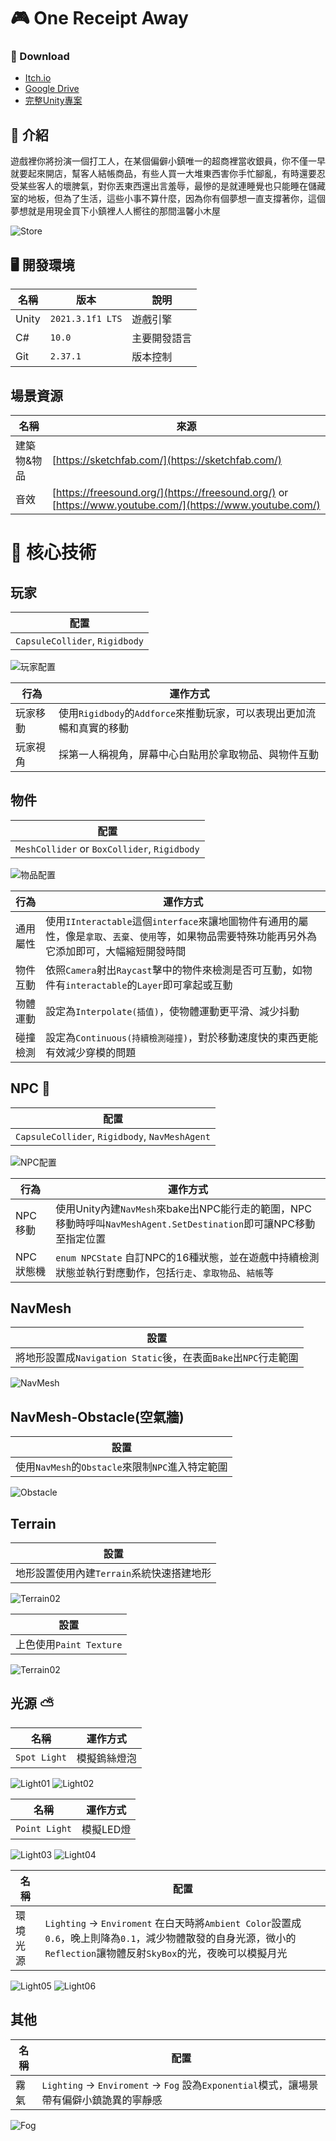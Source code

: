 # 🎮 One Receipt Away
### 👀 Download
  * [Itch.io](https://sean56787.itch.io/one-receipt-away)
  * [Google Drive](https://drive.google.com/drive/folders/1-oMF0VrzTKsHM9leTku_WUzo2oh1X_9R)
  * [完整Unity專案](https://drive.google.com/drive/folders/1hI6tAMe_-tIu1LNjzHz2Qra_1h8Xgvng)

## 📝 介紹
遊戲裡你將扮演一個打工人，在某個偏僻小鎮唯一的超商裡當收銀員，你不僅一早就要起來開店，幫客人結帳商品，有些人買一大堆東西害你手忙腳亂，有時還要忍受某些客人的壞脾氣，對你丟東西還出言羞辱，最慘的是就連睡覺也只能睡在儲藏室的地板，但為了生活，這些小事不算什麼，因為你有個夢想一直支撐著你，這個夢想就是用現金買下小鎮裡人人嚮往的那間溫馨小木屋

![Store](https://github.com/sean56787/TheRetrox/blob/main/README_IMG/%E5%95%86%E5%BA%97.png)

## 🖥️ 開發環境
| 名稱 | 版本 | 說明 |
|------|------|------|
| Unity | `2021.3.1f1 LTS` | 遊戲引擎 |
| C# | `10.0` | 主要開發語言 |
| Git | `2.37.1` | 版本控制 |

## 場景資源
| 名稱 | 來源 |
|------|------|
| 建築物&物品 | [https://sketchfab.com/](https://sketchfab.com/) |
| 音效 | [https://freesound.org/](https://freesound.org/) or [https://www.youtube.com/](https://www.youtube.com/) |

# 🔋 核心技術

## 玩家
| 配置 |
|------|
| `CapsuleCollider`, `Rigidbody` |

![玩家配置](https://github.com/sean56787/TheRetrox/blob/main/README_IMG/%E7%8E%A9%E5%AE%B6%E9%85%8D%E7%BD%AE.png)

| 行為 | 運作方式 |
|------|------|
| 玩家移動 | 使用`Rigidbody`的`Addforce`來推動玩家，可以表現出更加流暢和真實的移動 |
| 玩家視角 | 採第一人稱視角，屏幕中心白點用於拿取物品、與物件互動 |

## 物件
| 配置 |
|------|
| `MeshCollider` or `BoxCollider`, `Rigidbody` |

![物品配置](https://github.com/sean56787/TheRetrox/blob/main/README_IMG/%E7%89%A9%E5%93%81.png)

| 行為 | 運作方式 |
|------|------|
| 通用屬性 | 使用`IInteractable`這個`interface`來讓地圖物件有通用的屬性，像是`拿取`、`丟棄`、`使用`等，如果物品需要特殊功能再另外為它添加即可，大幅縮短開發時間 |
| 物件互動 | 依照`Camera`射出`Raycast`擊中的物件來檢測是否可互動，如物件有`interactable`的`Layer`即可拿起或互動 |
| 物體運動 | 設定為`Interpolate(插值)`，使物體運動更平滑、減少抖動 | 
| 碰撞檢測 | 設定為`Continuous(持續檢測碰撞)`，對於移動速度快的東西更能有效減少穿模的問題 |

## NPC 🤖
| 配置 |
|------|
| `CapsuleCollider`, `Rigidbody`, `NavMeshAgent` |

![NPC配置](https://github.com/sean56787/TheRetrox/blob/main/README_IMG/NPC%E9%85%8D%E7%BD%AE.png)

| 行為 | 運作方式 |
|------|------|
| NPC移動 | 使用Unity內建`NavMesh`來bake出NPC能行走的範圍，NPC移動時呼叫`NavMeshAgent.SetDestination`即可讓NPC移動至指定位置 |
| NPC狀態機 | `enum NPCState` 自訂NPC的16種狀態，並在遊戲中持續檢測狀態並執行對應動作，包括`行走`、`拿取物品`、`結帳`等|

## NavMesh
| 設置 |
|------|
| 將地形設置成`Navigation Static`後，在表面`Bake`出`NPC`行走範圍 |

![NavMesh](https://github.com/sean56787/TheRetrox/blob/main/README_IMG/NavMesh.png)

## NavMesh-Obstacle(空氣牆)
| 設置 |
|------|
| 使用`NavMesh`的`Obstacle`來限制`NPC`進入特定範圍 |

![Obstacle](https://github.com/sean56787/TheRetrox/blob/main/README_IMG/NavMesh-obstacle.png)

## Terrain
| 設置 |
|------|
| 地形設置使用內建`Terrain`系統快速搭建地形 |

![Terrain02](https://github.com/sean56787/TheRetrox/blob/main/README_IMG/%E5%9C%B0%E5%BD%A202.png)

| 設置 |
|------|
| 上色使用`Paint Texture` |

![Terrain02](https://github.com/sean56787/TheRetrox/blob/main/README_IMG/%E5%9C%B0%E5%BD%A203.png)

## 光源 ⛅
| 名稱 | 運作方式 |
|------|------|
| `Spot Light` | 模擬鎢絲燈泡 |

![Light01](https://github.com/sean56787/TheRetrox/blob/main/README_IMG/%E5%85%89%E6%BA%9001.png) 
![Light02](https://github.com/sean56787/TheRetrox/blob/main/README_IMG/%E5%85%89%E6%BA%9002.png)

| 名稱 | 運作方式 |
|------|------|
| `Point Light` | 模擬LED燈 |

![Light03](https://github.com/sean56787/TheRetrox/blob/main/README_IMG/%E5%85%89%E6%BA%9003.png)
![Light04](https://github.com/sean56787/TheRetrox/blob/main/README_IMG/%E5%85%89%E6%BA%9004.png)

| 名稱 | 配置 |
|------|------|
| 環境光源 | `Lighting` -> `Enviroment` 在白天時將`Ambient Color`設置成`0.6`，晚上則降為`0.1`，減少物體散發的自身光源，微小的`Reflection`讓物體反射`SkyBox`的光，夜晚可以模擬月光 |

![Light05](https://github.com/sean56787/TheRetrox/blob/main/README_IMG/%E7%92%B0%E5%A2%83%E5%85%8901.png)
![Light06](https://github.com/sean56787/TheRetrox/blob/main/README_IMG/%E7%92%B0%E5%A2%83%E5%85%8902.png)

## 其他
| 名稱 | 配置 |
|------|------|
| 霧氣 | `Lighting` -> `Enviroment` -> `Fog` 設為`Exponential`模式，讓場景帶有偏僻小鎮詭異的寧靜感|

![Fog](https://github.com/sean56787/TheRetrox/blob/main/README_IMG/%E9%9C%A7%E6%B0%A3.png)
















